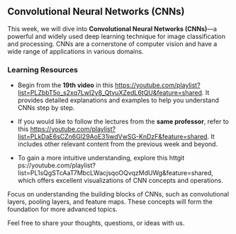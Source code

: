 ## **Convolutional Neural Networks (CNNs)**  

This week, we will dive into **Convolutional Neural Networks (CNNs)**—a powerful and widely used deep learning technique for image classification and processing. CNNs are a cornerstone of computer vision and have a wide range of applications in various domains.  

### **Learning Resources**  

   - Begin from the **19th video** in this https://youtube.com/playlist?list=PLZbbT5o_s2xq7LwI2y8_QtvuXZedL6tQU&feature=shared. It provides detailed explanations and examples to help you understand CNNs step by step.  


   - If you would like to follow the lectures from the **same professor**, refer to this https://youtube.com/playlist?list=PLkDaE6sCZn6Gl29AoE31iwdVwSG-KnDzF&feature=shared. It includes other relevant content from the previous week and beyond.  


   - To gain a more intuitive understanding, explore this httgit ps://youtube.com/playlist?list=PL1sQgSTcAaT7MbcLWacjsqoOQvqzMdUWg&feature=shared, which offers excellent visualizations of CNN concepts and operations.  


Focus on understanding the building blocks of CNNs, such as convolutional layers, pooling layers, and feature maps. These concepts will form the foundation for more advanced topics.  

Feel free to share your thoughts, questions, or ideas with us.


